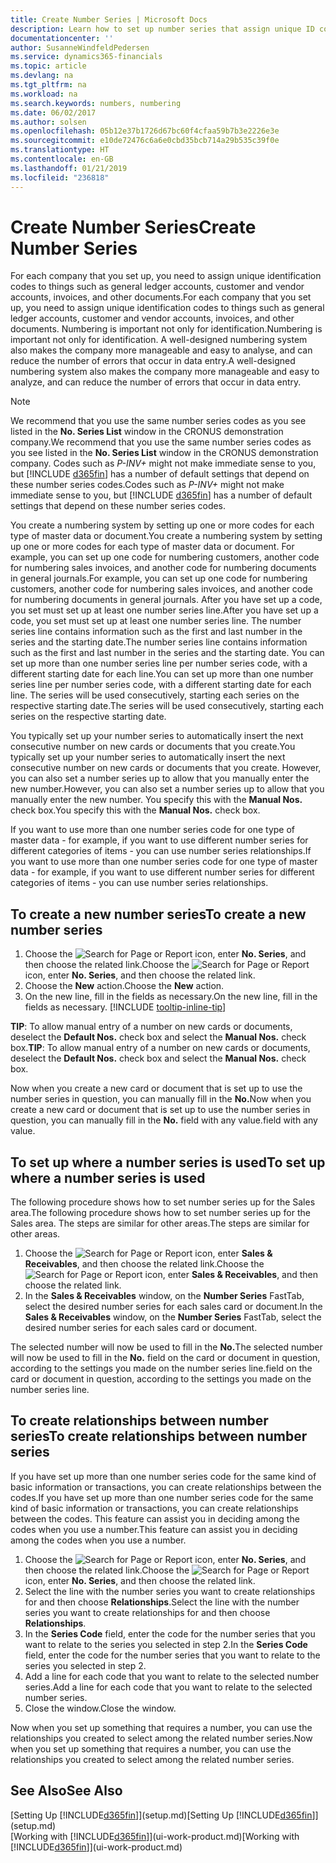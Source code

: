 ```yaml
---
title: Create Number Series | Microsoft Docs
description: Learn how to set up number series that assign unique ID codes to accounts and documents in Business Central .
documentationcenter: ''
author: SusanneWindfeldPedersen
ms.service: dynamics365-financials
ms.topic: article
ms.devlang: na
ms.tgt_pltfrm: na
ms.workload: na
ms.search.keywords: numbers, numbering
ms.date: 06/02/2017
ms.author: solsen
ms.openlocfilehash: 05b12e37b1726d67bc60f4cfaa59b7b3e2226e3e
ms.sourcegitcommit: e10de72476c6a6e0cbd35bcb714a29b535c39f0e
ms.translationtype: HT
ms.contentlocale: en-GB
ms.lasthandoff: 01/21/2019
ms.locfileid: "236818"
---
```

# <a name="create-number-series"></a><span data-ttu-id="56da7-103">Create Number Series</span><span class="sxs-lookup"><span data-stu-id="56da7-103">Create Number Series</span></span>
<span data-ttu-id="56da7-104">For each company that you set up, you need to assign unique identification codes to things such as general ledger accounts, customer and vendor accounts, invoices, and other documents.</span><span class="sxs-lookup"><span data-stu-id="56da7-104">For each company that you set up, you need to assign unique identification codes to things such as general ledger accounts, customer and vendor accounts, invoices, and other documents.</span></span> <span data-ttu-id="56da7-105">Numbering is important not only for identification.</span><span class="sxs-lookup"><span data-stu-id="56da7-105">Numbering is important not only for identification.</span></span> <span data-ttu-id="56da7-106">A well-designed numbering system also makes the company more manageable and easy to analyse, and can reduce the number of errors that occur in data entry.</span><span class="sxs-lookup"><span data-stu-id="56da7-106">A well-designed numbering system also makes the company more manageable and easy to analyze, and can reduce the number of errors that occur in data entry.</span></span>

> [!NOTE]
>   <span data-ttu-id="56da7-107">We recommend that you use the same number series codes as you see listed in the **No. Series List** window in the CRONUS demonstration company.</span><span class="sxs-lookup"><span data-stu-id="56da7-107">We recommend that you use the same number series codes as you see listed in the **No. Series List** window in the CRONUS demonstration company.</span></span> <span data-ttu-id="56da7-108">Codes such as *P-INV+* might not make immediate sense to you, but [!INCLUDE [d365fin](includes/d365fin_md.md)] has a number of default settings that depend on these number series codes.</span><span class="sxs-lookup"><span data-stu-id="56da7-108">Codes such as *P-INV+* might not make immediate sense to you, but [!INCLUDE [d365fin](includes/d365fin_md.md)] has a number of default settings that depend on these number series codes.</span></span>

<span data-ttu-id="56da7-109">You create a numbering system by setting up one or more codes for each type of master data or document.</span><span class="sxs-lookup"><span data-stu-id="56da7-109">You create a numbering system by setting up one or more codes for each type of master data or document.</span></span> <span data-ttu-id="56da7-110">For example, you can set up one code for numbering customers, another code for numbering sales invoices, and another code for numbering documents in general journals.</span><span class="sxs-lookup"><span data-stu-id="56da7-110">For example, you can set up one code for numbering customers, another code for numbering sales invoices, and another code for numbering documents in general journals.</span></span> <span data-ttu-id="56da7-111">After you have set up a code, you set must set up at least one number series line.</span><span class="sxs-lookup"><span data-stu-id="56da7-111">After you have set up a code, you set must set up at least one number series line.</span></span> <span data-ttu-id="56da7-112">The number series line contains information such as the first and last number in the series and the starting date.</span><span class="sxs-lookup"><span data-stu-id="56da7-112">The number series line contains information such as the first and last number in the series and the starting date.</span></span> <span data-ttu-id="56da7-113">You can set up more than one number series line per number series code, with a different starting date for each line.</span><span class="sxs-lookup"><span data-stu-id="56da7-113">You can set up more than one number series line per number series code, with a different starting date for each line.</span></span> <span data-ttu-id="56da7-114">The series will be used consecutively, starting each series on the respective starting date.</span><span class="sxs-lookup"><span data-stu-id="56da7-114">The series will be used consecutively, starting each series on the respective starting date.</span></span>

<span data-ttu-id="56da7-115">You typically set up your number series to automatically insert the next consecutive number on new cards or documents that you create.</span><span class="sxs-lookup"><span data-stu-id="56da7-115">You typically set up your number series to automatically insert the next consecutive number on new cards or documents that you create.</span></span> <span data-ttu-id="56da7-116">However, you can also set a number series up to allow that you manually enter the new number.</span><span class="sxs-lookup"><span data-stu-id="56da7-116">However, you can also set a number series up to allow that you manually enter the new number.</span></span> <span data-ttu-id="56da7-117">You specify this with the **Manual Nos.** check box.</span><span class="sxs-lookup"><span data-stu-id="56da7-117">You specify this with the **Manual Nos.** check box.</span></span>

<span data-ttu-id="56da7-118">If you want to use more than one number series code for one type of master data - for example, if you want to use different number series for different categories of items - you can use number series relationships.</span><span class="sxs-lookup"><span data-stu-id="56da7-118">If you want to use more than one number series code for one type of master data - for example, if you want to use different number series for different categories of items - you can use number series relationships.</span></span>

## <a name="to-create-a-new-number-series"></a><span data-ttu-id="56da7-119">To create a new number series</span><span class="sxs-lookup"><span data-stu-id="56da7-119">To create a new number series</span></span>
1. <span data-ttu-id="56da7-120">Choose the ![Search for Page or Report](media/ui-search/search_small.png "Search for Page or Report icon") icon, enter **No. Series**, and then choose the related link.</span><span class="sxs-lookup"><span data-stu-id="56da7-120">Choose the ![Search for Page or Report](media/ui-search/search_small.png "Search for Page or Report icon") icon, enter **No. Series**, and then choose the related link.</span></span>
2. <span data-ttu-id="56da7-121">Choose the **New** action.</span><span class="sxs-lookup"><span data-stu-id="56da7-121">Choose the **New** action.</span></span>
3. <span data-ttu-id="56da7-122">On the new line, fill in the fields as necessary.</span><span class="sxs-lookup"><span data-stu-id="56da7-122">On the new line, fill in the fields as necessary.</span></span> [!INCLUDE [tooltip-inline-tip](includes/tooltip-inline-tip_md.md)]

<span data-ttu-id="56da7-123">**TIP**: To allow manual entry of a number on new cards or documents, deselect the **Default Nos.** check box and select the **Manual Nos.** check box.</span><span class="sxs-lookup"><span data-stu-id="56da7-123">**TIP**: To allow manual entry of a number on new cards or documents, deselect the **Default Nos.** check box and select the **Manual Nos.** check box.</span></span>

<span data-ttu-id="56da7-124">Now when you create a new card or document that is set up to use the number series in question, you can manually fill in the **No.**</span><span class="sxs-lookup"><span data-stu-id="56da7-124">Now when you create a new card or document that is set up to use the number series in question, you can manually fill in the **No.**</span></span> <span data-ttu-id="56da7-125">field with any value.</span><span class="sxs-lookup"><span data-stu-id="56da7-125">field with any value.</span></span>  

## <a name="to-set-up-where-a-number-series-is-used"></a><span data-ttu-id="56da7-126">To set up where a number series is used</span><span class="sxs-lookup"><span data-stu-id="56da7-126">To set up where a number series is used</span></span>
<span data-ttu-id="56da7-127">The following procedure shows how to set number series up for the Sales area.</span><span class="sxs-lookup"><span data-stu-id="56da7-127">The following procedure shows how to set number series up for the Sales area.</span></span> <span data-ttu-id="56da7-128">The steps are similar for other areas.</span><span class="sxs-lookup"><span data-stu-id="56da7-128">The steps are similar for other areas.</span></span>
1. <span data-ttu-id="56da7-129">Choose the ![Search for Page or Report](media/ui-search/search_small.png "Search for Page or Report icon") icon, enter **Sales & Receivables**, and then choose the related link.</span><span class="sxs-lookup"><span data-stu-id="56da7-129">Choose the ![Search for Page or Report](media/ui-search/search_small.png "Search for Page or Report icon") icon, enter **Sales & Receivables**, and then choose the related link.</span></span>
2. <span data-ttu-id="56da7-130">In the **Sales & Receivables** window, on the **Number Series** FastTab, select the desired number series for each sales card or document.</span><span class="sxs-lookup"><span data-stu-id="56da7-130">In the **Sales & Receivables** window, on the **Number Series** FastTab, select the desired number series for each sales card or document.</span></span>

<span data-ttu-id="56da7-131">The selected number will now be used to fill in the **No.**</span><span class="sxs-lookup"><span data-stu-id="56da7-131">The selected number will now be used to fill in the **No.**</span></span> <span data-ttu-id="56da7-132">field on the card or document in question, according to the settings you made on the number series line.</span><span class="sxs-lookup"><span data-stu-id="56da7-132">field on the card or document in question, according to the settings you made on the number series line.</span></span>

## <a name="to-create-relationships-between-number-series"></a><span data-ttu-id="56da7-133">To create relationships between number series</span><span class="sxs-lookup"><span data-stu-id="56da7-133">To create relationships between number series</span></span>
<span data-ttu-id="56da7-134">If you have set up more than one number series code for the same kind of basic information or transactions, you can create relationships between the codes.</span><span class="sxs-lookup"><span data-stu-id="56da7-134">If you have set up more than one number series code for the same kind of basic information or transactions, you can create relationships between the codes.</span></span> <span data-ttu-id="56da7-135">This feature can assist you in deciding among the codes when you use a number.</span><span class="sxs-lookup"><span data-stu-id="56da7-135">This feature can assist you in deciding among the codes when you use a number.</span></span>

1. <span data-ttu-id="56da7-136">Choose the ![Search for Page or Report](media/ui-search/search_small.png "Search for Page or Report icon") icon, enter **No. Series**, and then choose the related link.</span><span class="sxs-lookup"><span data-stu-id="56da7-136">Choose the ![Search for Page or Report](media/ui-search/search_small.png "Search for Page or Report icon") icon, enter **No. Series**, and then choose the related link.</span></span>
2. <span data-ttu-id="56da7-137">Select the line with the number series you want to create relationships for and then choose **Relationships**.</span><span class="sxs-lookup"><span data-stu-id="56da7-137">Select the line with the number series you want to create relationships for and then choose **Relationships**.</span></span>
3. <span data-ttu-id="56da7-138">In the **Series Code** field, enter the code for the number series that you want to relate to the series you selected in step 2.</span><span class="sxs-lookup"><span data-stu-id="56da7-138">In the **Series Code** field, enter the code for the number series that you want to relate to the series you selected in step 2.</span></span>
4. <span data-ttu-id="56da7-139">Add a line for each code that you want to relate to the selected number series.</span><span class="sxs-lookup"><span data-stu-id="56da7-139">Add a line for each code that you want to relate to the selected number series.</span></span>
5. <span data-ttu-id="56da7-140">Close the window.</span><span class="sxs-lookup"><span data-stu-id="56da7-140">Close the window.</span></span>

<span data-ttu-id="56da7-141">Now when you set up something that requires a number, you can use the relationships you created to select among the related number series.</span><span class="sxs-lookup"><span data-stu-id="56da7-141">Now when you set up something that requires a number, you can use the relationships you created to select among the related number series.</span></span>

## <a name="see-also"></a><span data-ttu-id="56da7-142">See Also</span><span class="sxs-lookup"><span data-stu-id="56da7-142">See Also</span></span>
<span data-ttu-id="56da7-143">[Setting Up [!INCLUDE[d365fin](includes/d365fin_md.md)]](setup.md)</span><span class="sxs-lookup"><span data-stu-id="56da7-143">[Setting Up [!INCLUDE[d365fin](includes/d365fin_md.md)]](setup.md)</span></span>  
<span data-ttu-id="56da7-144">[Working with [!INCLUDE[d365fin](includes/d365fin_md.md)]](ui-work-product.md)</span><span class="sxs-lookup"><span data-stu-id="56da7-144">[Working with [!INCLUDE[d365fin](includes/d365fin_md.md)]](ui-work-product.md)</span></span>  
